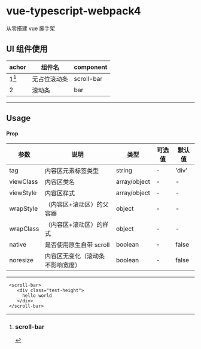 # vue-typescript-webpack4

从零搭建 vue 脚手架

## UI 组件使用

| achor      | 组件名       | component  |
| ---------- | ------------ | ---------- |
| 1[^achor1] | 无占位滚动条 | scroll-bar |
| 2          | 滚动条       | bar        |

---

## Usage

[^achor1]: ### scroll-bar

#### Prop

| 参数      | 说明                             | 类型         | 可选值 | 默认值 |
| --------- | -------------------------------- | ------------ | ------ | ------ |
| tag       | 内容区元素标签类型               | string       | -      | 'div'  |
| viewClass | 内容区类名                       | array/object | -      | -      |
| viewStyle | 内容区样式                       | array/object | -      | -      |
| wrapStyle | （内容区+滚动区）的父容器        | object       | -      | -      |
| wrapClass | （内容区+滚动区）的样式          | object       | -      | -      |
| native    | 是否使用原生自带 scroll          | boolean      | -      | false  |
| noresize  | 内容区无变化（滚动条不影响宽度） | boolean      | -      | false  |

---

```Vue
 <scroll-bar>
    <div class="test-height">
      hello world
    </div>
 </scroll-bar>
```

